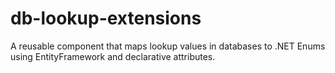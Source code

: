 db-lookup-extensions
===============

A reusable component that maps lookup values in databases to .NET Enums using EntityFramework and declarative attributes.
